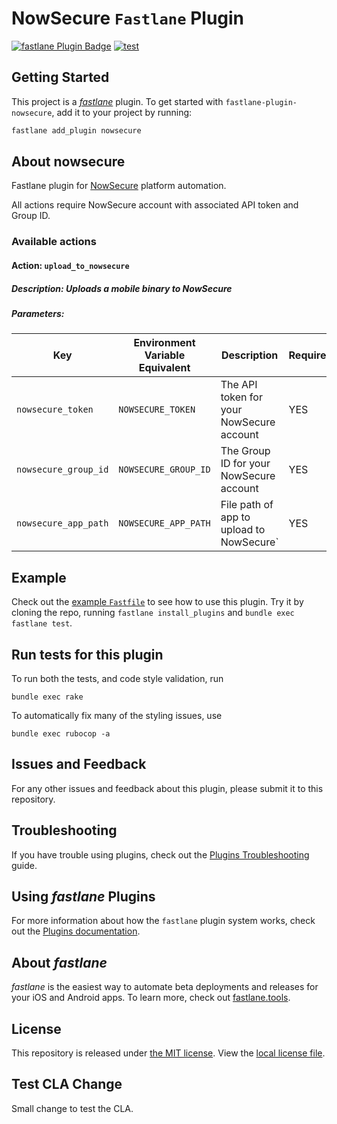 # NowSecure `Fastlane` Plugin

[![fastlane Plugin Badge](https://rawcdn.githack.com/fastlane/fastlane/master/fastlane/assets/plugin-badge.svg)](https://rubygems.org/gems/fastlane-plugin-nowsecure)
[![test](https://github.com/warnermedia/fastlane-plugin-nowsecure/actions/workflows/test.yml/badge.svg)](https://github.com/warnermedia/fastlane-plugin-nowsecure/actions/workflows/test.yml)

## Getting Started

This project is a [_fastlane_](https://github.com/fastlane/fastlane) plugin. To get started with `fastlane-plugin-nowsecure`, add it to your project by running:

```bash
fastlane add_plugin nowsecure
```

## About nowsecure

Fastlane plugin for [NowSecure](https://www.nowsecure.com/) platform automation.

All actions require NowSecure account with associated API token and Group ID.

### Available actions

#### Action: `upload_to_nowsecure`

##### Description: Uploads a mobile binary to NowSecure

##### Parameters:

Key  | Environment Variable Equivalent | Description | Required?
------------- | ------------- | ------------- | -------------
`nowsecure_token`  | `NOWSECURE_TOKEN` | The API token for your NowSecure account | YES
`nowsecure_group_id`  | `NOWSECURE_GROUP_ID` | The Group ID for your NowSecure account | YES
`nowsecure_app_path`  | `NOWSECURE_APP_PATH` | File path of app to upload to NowSecure` | YES

## Example

Check out the [example `Fastfile`](fastlane/Fastfile) to see how to use this plugin. Try it by cloning the repo, running `fastlane install_plugins` and `bundle exec fastlane test`.

## Run tests for this plugin

To run both the tests, and code style validation, run

```
bundle exec rake
```

To automatically fix many of the styling issues, use
```
bundle exec rubocop -a
```

## Issues and Feedback

For any other issues and feedback about this plugin, please submit it to this repository.

## Troubleshooting

If you have trouble using plugins, check out the [Plugins Troubleshooting](https://docs.fastlane.tools/plugins/plugins-troubleshooting/) guide.

## Using _fastlane_ Plugins

For more information about how the `fastlane` plugin system works, check out the [Plugins documentation](https://docs.fastlane.tools/plugins/create-plugin/).

## About _fastlane_

_fastlane_ is the easiest way to automate beta deployments and releases for your iOS and Android apps. To learn more, check out [fastlane.tools](https://fastlane.tools).

## License

This repository is released under [the MIT license](https://en.wikipedia.org/wiki/MIT_License).  View the [local license file](./LICENSE).

## Test CLA Change

Small change to test the CLA.
